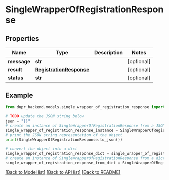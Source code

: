 # SingleWrapperOfRegistrationResponse


## Properties

Name | Type | Description | Notes
------------ | ------------- | ------------- | -------------
**message** | **str** |  | [optional] 
**result** | [**RegistrationResponse**](RegistrationResponse.md) |  | [optional] 
**status** | **str** |  | [optional] 

## Example

```python
from dupr_backend.models.single_wrapper_of_registration_response import SingleWrapperOfRegistrationResponse

# TODO update the JSON string below
json = "{}"
# create an instance of SingleWrapperOfRegistrationResponse from a JSON string
single_wrapper_of_registration_response_instance = SingleWrapperOfRegistrationResponse.from_json(json)
# print the JSON string representation of the object
print(SingleWrapperOfRegistrationResponse.to_json())

# convert the object into a dict
single_wrapper_of_registration_response_dict = single_wrapper_of_registration_response_instance.to_dict()
# create an instance of SingleWrapperOfRegistrationResponse from a dict
single_wrapper_of_registration_response_from_dict = SingleWrapperOfRegistrationResponse.from_dict(single_wrapper_of_registration_response_dict)
```
[[Back to Model list]](../README.md#documentation-for-models) [[Back to API list]](../README.md#documentation-for-api-endpoints) [[Back to README]](../README.md)


